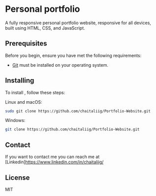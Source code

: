 # Personal portfolio
 A fully responsive personal portfolio website, responsive for all devices, built using HTML, CSS, and JavaScript.


## Prerequisites

Before you begin, ensure you have met the following requirements:

* [Git](https://git-scm.com/downloads "Download Git") must be installed on your operating system.

## Installing

To install , follow these steps:

Linux and macOS:

```bash
sudo git clone https://github.com/chaitaliig/Portfolio-Website.git
```

Windows:

```bash
git clone https://github.com/chaitaliig/Portfolio-Website.git
```

## Contact

If you want to contact me you can reach me at [Linkedin]https://www.linkedin.com/in/chaitaliig/

## License

MIT
